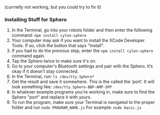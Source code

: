 
(currretly not working, but you could try to fix it)

### Installing Stuff for Sphero

1. In the Terminal, go into your robots folder and then enter the following command: `npm install cylon-sphero`
2. Your computer may ask if you want to install the XCode Developer Tools. If so, click the button that says "Install".
3. If you had to do the previous step, enter the `npm install cylon-sphero` command again.
4. Tap the Sphero twice to make sure it's on.
5. Go to your computer's Bluetooth settings and pair with the Sphero. It’s okay if it doesn’t *stay* connected.
6. In the Terminal, run: `ls /dev/tty.Sphero* `
7. Get the result and save it somewhere. This is the called the ‘port’. It will look something like: `/dev/tty.Sphero-BBP-AMP-SPP`
8. In whatever example programs you're working in, make sure to find the Sphero "port" and replace it with yours. 
9. To run the program, make sure your Terminal is navigated to the proper folder and run `node PROGRAM_NAME.js` For example: `node basic.js`
